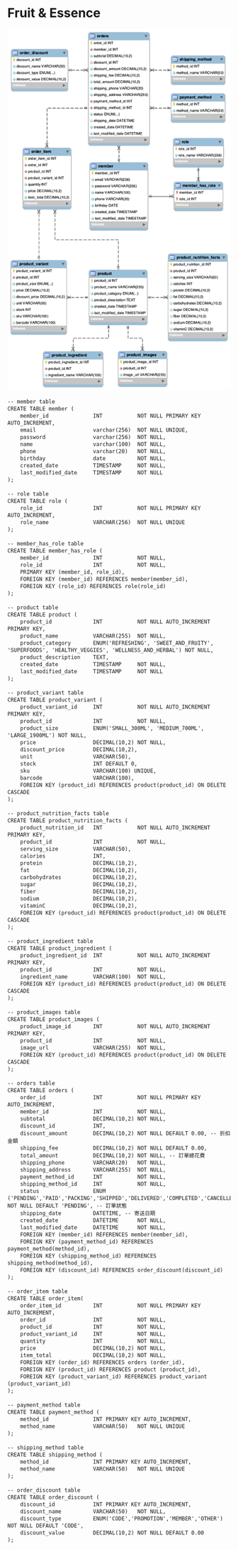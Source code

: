 # Fruit & Essence

![資料表關聯圖](https://github.com/WilliamHsieh615/fruit-and-essence/blob/main/demo/%E8%B3%87%E6%96%99%E8%A1%A8%E9%97%9C%E8%81%AF%E5%9C%96.png?raw=true)

    -- member table
    CREATE TABLE member (
        member_id              INT           NOT NULL PRIMARY KEY AUTO_INCREMENT,
        email                  varchar(256)  NOT NULL UNIQUE,
        password               varchar(256)  NOT NULL,
        name                   varchar(100)  NOT NULL,
        phone                  varchar(20)   NOT NULL,
        birthday               date          NOT NULL,
        created_date           TIMESTAMP     NOT NULL,
        last_modified_date     TIMESTAMP     NOT NULL
    );

    -- role table
    CREATE TABLE role (
        role_id                INT           NOT NULL PRIMARY KEY AUTO_INCREMENT,
        role_name              VARCHAR(256)  NOT NULL UNIQUE
    );

    -- member_has_role table
    CREATE TABLE member_has_role (
        member_id              INT           NOT NULL,
        role_id                INT           NOT NULL,
        PRIMARY KEY (member_id, role_id),
        FOREIGN KEY (member_id) REFERENCES member(member_id),
        FOREIGN KEY (role_id) REFERENCES role(role_id)
    );
    
    -- product table
    CREATE TABLE product (
        product_id             INT           NOT NULL AUTO_INCREMENT PRIMARY KEY,
        product_name           VARCHAR(255)  NOT NULL,
        product_category       ENUM('REFRESHING', 'SWEET_AND_FRUITY', 'SUPERFOODS', 'HEALTHY_VEGGIES', 'WELLNESS_AND_HERBAL') NOT NULL,
        product_description    TEXT,
        created_date           TIMESTAMP     NOT NULL,
        last_modified_date     TIMESTAMP     NOT NULL
    );

    -- product_variant table
    CREATE TABLE product_variant (
        product_variant_id     INT           NOT NULL AUTO_INCREMENT PRIMARY KEY,
        product_id             INT           NOT NULL,
        product_size           ENUM('SMALL_300ML', 'MEDIUM_700ML', 'LARGE_1900ML') NOT NULL,
        price                  DECIMAL(10,2) NOT NULL,
        discount_price         DECIMAL(10,2),
        unit                   VARCHAR(50),
        stock                  INT DEFAULT 0,
        sku                    VARCHAR(100) UNIQUE,
        barcode                VARCHAR(100),
        FOREIGN KEY (product_id) REFERENCES product(product_id) ON DELETE CASCADE
    );

    -- product_nutrition_facts table
    CREATE TABLE product_nutrition_facts (
        product_nutrition_id   INT           NOT NULL AUTO_INCREMENT PRIMARY KEY,
        product_id             INT           NOT NULL,
        serving_size           VARCHAR(50),
        calories               INT,
        protein                DECIMAL(10,2),
        fat                    DECIMAL(10,2),
        carbohydrates          DECIMAL(10,2),
        sugar                  DECIMAL(10,2),
        fiber                  DECIMAL(10,2),
        sodium                 DECIMAL(10,2),
        vitaminC               DECIMAL(10,2),
        FOREIGN KEY (product_id) REFERENCES product(product_id) ON DELETE CASCADE
    );

    -- product_ingredient table
    CREATE TABLE product_ingredient (
        product_ingredient_id  INT           NOT NULL AUTO_INCREMENT PRIMARY KEY,
        product_id             INT           NOT NULL,
        ingredient_name        VARCHAR(100)  NOT NULL,
        FOREIGN KEY (product_id) REFERENCES product(product_id) ON DELETE CASCADE
    );

    -- product_images table
    CREATE TABLE product_images (
        product_image_id       INT           NOT NULL AUTO_INCREMENT PRIMARY KEY,
        product_id             INT           NOT NULL,
        image_url              VARCHAR(255)  NOT NULL,
        FOREIGN KEY (product_id) REFERENCES product(product_id) ON DELETE CASCADE
    );

    -- orders table
    CREATE TABLE orders (
        order_id               INT           NOT NULL PRIMARY KEY AUTO_INCREMENT,
        member_id              INT           NOT NULL,
        subtotal               DECIMAL(10,2) NOT NULL,
        discount_id            INT,
        discount_amount        DECIMAL(10,2) NOT NULL DEFAULT 0.00, -- 折扣金額
        shipping_fee           DECIMAL(10,2) NOT NULL DEFAULT 0.00,
        total_amount           DECIMAL(10,2) NOT NULL, -- 訂單總花費
        shipping_phone         VARCHAR(20)   NOT NULL,
        shipping_address       VARCHAR(255)  NOT NULL,
        payment_method_id      INT           NOT NULL,
        shipping_method_id     INT           NOT NULL,
        status                 ENUM ('PENDING','PAID','PACKING','SHIPPED','DELIVERED','COMPLETED','CANCELLED','REFUNDED') NOT NULL DEFAULT 'PENDING', -- 訂單狀態
        shipping_date          DATETIME, -- 寄送日期
        created_date           DATETIME      NOT NULL,
        last_modified_date     DATETIME      NOT NULL,
        FOREIGN KEY (member_id) REFERENCES member(member_id),
        FOREIGN KEY (payment_method_id) REFERENCES payment_method(method_id),
        FOREIGN KEY (shipping_method_id) REFERENCES shipping_method(method_id),
        FOREIGN KEY (discount_id) REFERENCES order_discount(discount_id)
    );

    -- order_item table
    CREATE TABLE order_item(
        order_item_id          INT           NOT NULL PRIMARY KEY AUTO_INCREMENT,
        order_id               INT           NOT NULL,
        product_id             INT           NOT NULL,
        product_variant_id     INT           NOT NULL,
        quantity               INT           NOT NULL,
        price                  DECIMAL(10,2) NOT NULL,
        item_total             DECIMAL(10,2) NOT NULL,
        FOREIGN KEY (order_id) REFERENCES orders (order_id),
        FOREIGN KEY (product_id) REFERENCES product (product_id),
        FOREIGN KEY (product_variant_id) REFERENCES product_variant (product_variant_id)
    );

    -- payment_method table
    CREATE TABLE payment_method (
        method_id              INT PRIMARY KEY AUTO_INCREMENT,
        method_name            VARCHAR(50)   NOT NULL UNIQUE
    );

    -- shipping_method table
    CREATE TABLE shipping_method (
        method_id              INT PRIMARY KEY AUTO_INCREMENT,
        method_name            VARCHAR(50)   NOT NULL UNIQUE
    );

    -- order_discount table
    CREATE TABLE order_discount (
        discount_id            INT PRIMARY KEY AUTO_INCREMENT,
        discount_name          VARCHAR(50)   NOT NULL,
        discount_type          ENUM('CODE','PROMOTION','MEMBER','OTHER') NOT NULL DEFAULT 'CODE',
        discount_value         DECIMAL(10,2) NOT NULL DEFAULT 0.00
    );
